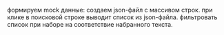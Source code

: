 формируем mock данные: создаем json-файл с массивом строк.
при клике в поисковой строке выводит список из json-файла.
фильтровать список при наборе на соответствие набранного текста.